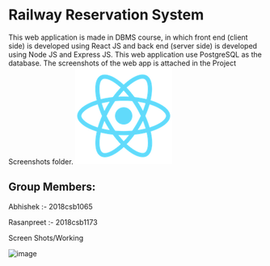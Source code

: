 <h1>Railway Reservation System</h1>
This web application is made in DBMS course, in which front end (client side) is developed using React JS and back end (server side) is developed using Node JS and Express JS. This web application use PostgreSQL as the database. The screenshots of the web app is attached in the Project Screenshots folder.
<img src="https://github.com/AbhishekB16/Railway-Booking-Website/blob/main/public/logo192.png" alt="">
<h2>Group Members:</h2>
<p>Abhishek :- 2018csb1065</p>
<p> Rasanpreet :- 2018csb1173</p>
Screen Shots/Working


![image](https://user-images.githubusercontent.com/71171349/112754940-18784d80-8ffc-11eb-87ac-557f587fb336.png)

